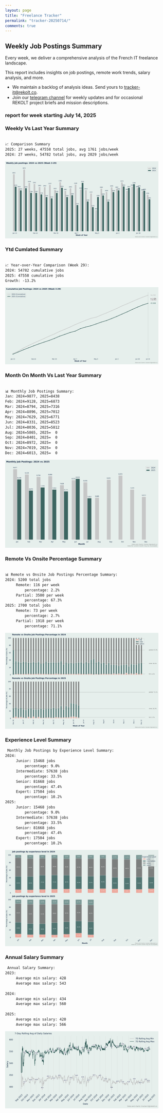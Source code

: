 ```yaml
---
layout: page
title: "Freelance Tracker"
permalink: "tracker-20250714/"
comments: true
---
```

## Weekly Job Postings Summary

Every week, we deliver a comprehensive analysis of the French IT freelance landscape.

This report includes insights on job postings, remote work trends, salary analysis, and more.
* We maintain a backlog of analysis ideas. Send yours to tracker-it@rekolt.co.
* Join our [telegram channel](https://t.me/+3y9PJaF335UxYTg0) for weekly updates and for occasional REKOLT project briefs and mission descriptions.

### report for week starting July 14, 2025



### Weekly Vs Last Year Summary

```markdown

📈 Comparison Summary
2025: 27 weeks, 47558 total jobs, avg 1761 jobs/week
2024: 27 weeks, 54782 total jobs, avg 2029 jobs/week

```

![Weekly Vs Last Year Chart](figs/20250714_weekly_job_postings_comparison.png)

### Ytd Cumlated Summary

```markdown

📈 Year-over-Year Comparison (Week 29):
2024: 54782 cumulative jobs
2025: 47558 cumulative jobs
Growth: -13.2%

```

![Ytd Cumlated Chart](figs/20250714_cumulative_job_postings_comparison.png)

### Month On Month Vs Last Year Summary

```markdown

📊 Monthly Job Postings Summary:
Jan: 2024=9877, 2025=8438
Feb: 2024=9128, 2025=6873
Mar: 2024=8794, 2025=7316
Apr: 2024=8896, 2025=7012
May: 2024=7629, 2025=6771
Jun: 2024=8331, 2025=8523
Jul: 2024=8036, 2025=5812
Aug: 2024=5865, 2025=  0
Sep: 2024=8401, 2025=  0
Oct: 2024=8972, 2025=  0
Nov: 2024=7019, 2025=  0
Dec: 2024=6013, 2025=  0

```

![Month On Month Vs Last Year Chart](figs/20250714_monthly_job_postings_comparison.png)

### Remote Vs Onsite Percentage Summary

```markdown

📊 Remote vs Onsite Job Postings Percentage Summary:
2024: 5200 total jobs
	 Remote: 116 per week
		 percentage: 2.2%
	 Partial: 3500 per week
		 percentage: 67.3%
2025: 2700 total jobs
	 Remote: 73 per week
		 percentage: 2.7%
	 Partial: 1918 per week
		 percentage: 71.1%

```

![Remote Vs Onsite Percentage Chart](figs/20250714_remote_vs_onsite_percentage_comparison.png)

### Experience Level Summary

```markdown
 Monthly Job Postings by Experience Level Summary:
2024:
	 Junior: 15468 jobs
		 percentage: 9.0%
	 Intermediate: 57638 jobs
		 percentage: 33.5%
	 Senior: 81668 jobs
		 percentage: 47.4%
	 Expert: 17504 jobs
		 percentage: 10.2%
2025:
	 Junior: 15468 jobs
		 percentage: 9.0%
	 Intermediate: 57638 jobs
		 percentage: 33.5%
	 Senior: 81668 jobs
		 percentage: 47.4%
	 Expert: 17504 jobs
		 percentage: 10.2%

```

![Experience Level Monthly Chart](figs/20250714_experience_level_monthly_comparison.png)

### Annual Salary Summary

```markdown
 Annual Salary Summary:
2023:
	 Average min salary: 428 
	 Average max salary: 543 

2024:
	 Average min salary: 434 
	 Average max salary: 560 

2025:
	 Average min salary: 420 
	 Average max salary: 566 

```

![Annual Salary Chart](figs/20250714_salary_analysis_rolling_avg.png)


